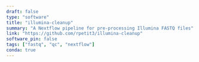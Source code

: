 ```yaml
---
draft: false
type: "software"
title: "illumina-cleanup"
summary: "A Nextflow pipeline for pre-processing Illumina FASTQ files"
link: "https://github.com/rpetit3/illumina-cleanup"
software_pin: false
tags: ["fastq", "qc", "nextflow"]
conda: true
---
```

